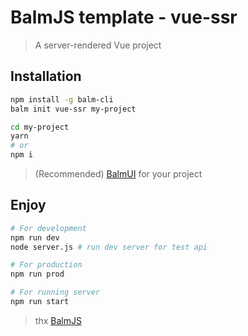 # BalmJS template - vue-ssr

> A server-rendered Vue project

## Installation

```sh
npm install -g balm-cli
balm init vue-ssr my-project

cd my-project
yarn
# or
npm i
```

> (Recommended) [BalmUI](https://material.balmjs.com/) for your project

## Enjoy

```sh
# For development
npm run dev
node server.js # run dev server for test api

# For production
npm run prod

# For running server
npm run start
```

> thx [BalmJS](https://balmjs.com/)
